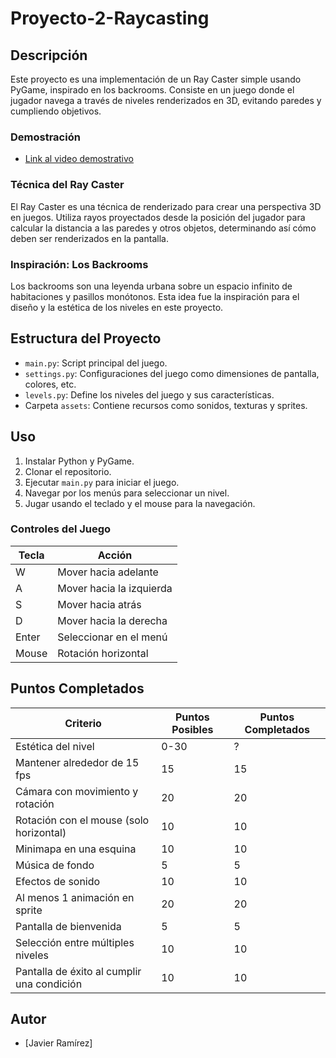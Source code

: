 # Proyecto-2-Raycasting

## Descripción
Este proyecto es una implementación de un Ray Caster simple usando PyGame, inspirado en los backrooms. Consiste en un juego donde el jugador navega a través de niveles renderizados en 3D, evitando paredes y cumpliendo objetivos.

### Demostración
- [Link al video demostrativo](Backrooms.mkv)

### Técnica del Ray Caster
El Ray Caster es una técnica de renderizado para crear una perspectiva 3D en juegos. Utiliza rayos proyectados desde la posición del jugador para calcular la distancia a las paredes y otros objetos, determinando así cómo deben ser renderizados en la pantalla.

### Inspiración: Los Backrooms
Los backrooms son una leyenda urbana sobre un espacio infinito de habitaciones y pasillos monótonos. Esta idea fue la inspiración para el diseño y la estética de los niveles en este proyecto.

## Estructura del Proyecto
- `main.py`: Script principal del juego.
- `settings.py`: Configuraciones del juego como dimensiones de pantalla, colores, etc.
- `levels.py`: Define los niveles del juego y sus características.
- Carpeta `assets`: Contiene recursos como sonidos, texturas y sprites.

## Uso
1. Instalar Python y PyGame.
2. Clonar el repositorio.
3. Ejecutar `main.py` para iniciar el juego.
4. Navegar por los menús para seleccionar un nivel.
5. Jugar usando el teclado y el mouse para la navegación.

### Controles del Juego
| Tecla | Acción                    |
|-------|---------------------------|
| W     | Mover hacia adelante      |
| A     | Mover hacia la izquierda  |
| S     | Mover hacia atrás         |
| D     | Mover hacia la derecha    |
| Enter | Seleccionar en el menú    |
| Mouse | Rotación horizontal       |

## Puntos Completados
| Criterio                                        | Puntos Posibles | Puntos Completados|
|-------------------------------------------------|-----------------|-------------------|
| Estética del nivel                              | 0-30            | ?                 |
| Mantener alrededor de 15 fps                    | 15              | 15                |
| Cámara con movimiento y rotación                | 20              | 20                |
| Rotación con el mouse (solo horizontal)         | 10              | 10                | 
| Minimapa en una esquina                         | 10              | 10                |
| Música de fondo                                 | 5               | 5                 |
| Efectos de sonido                               | 10              | 10                |
| Al menos 1 animación en sprite                  | 20              | 20                |
| Pantalla de bienvenida                          | 5               | 5                 |
| Selección entre múltiples niveles               | 10              | 10                |
| Pantalla de éxito al cumplir una condición      | 10              | 10                |

## Autor
- [Javier Ramírez]
